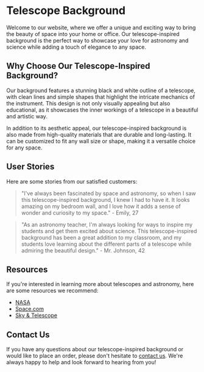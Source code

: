 <!--font:Alegreya-->

# Telescope Background

Welcome to our website, where we offer a unique and exciting way to bring the beauty of space into your home or office. Our telescope-inspired background is the perfect way to showcase your love for astronomy and science while adding a touch of elegance to any space.

## Why Choose Our Telescope-Inspired Background?

Our background features a stunning black and white outline of a telescope, with clean lines and simple shapes that highlight the intricate mechanics of the instrument. This design is not only visually appealing but also educational, as it showcases the inner workings of a telescope in a beautiful and artistic way.

In addition to its aesthetic appeal, our telescope-inspired background is also made from high-quality materials that are durable and long-lasting. It can be customized to fit any wall size or shape, making it a versatile choice for any space.

## User Stories

Here are some stories from our satisfied customers:

> "I've always been fascinated by space and astronomy, so when I saw this telescope-inspired background, I knew I had to have it. It looks amazing on my bedroom wall, and I love how it adds a sense of wonder and curiosity to my space." - Emily, 27

> "As an astronomy teacher, I'm always looking for ways to inspire my students and get them excited about science. This telescope-inspired background has been a great addition to my classroom, and my students love learning about the different parts of a telescope while admiring the beautiful design." - Mr. Johnson, 42

## Resources

If you're interested in learning more about telescopes and astronomy, here are some resources we recommend:

- [NASA](#nasa)
- [Space.com](#spacecom)
- [Sky & Telescope](#sky-telescope)

## Contact Us

If you have any questions about our telescope-inspired background or would like to place an order, please don't hesitate to [contact us](#contact). We're always happy to help and look forward to hearing from you!

<!--

Write me content for website with wallpaper which alt text is:

"A black and white outline of a telescope, with clean lines and simple shapes that highlight the intricate mechanics of the instrument."

The name/title of the page should not be 1:1 copy of the alt text but rather a real content of the website which is using this wallpaper.

- Use markdown format 
- Start with heading
- Heading should be short and concise
- The content should look like a real website 
- The website should not be about the wallpaper, wallpaper is just a related background
- Heading should be contain work "wallpaper" or "background"
- Include real sections like references, contact, user stories, etc. use things relevant to the page purpose.
- Feel free to use structure like headings, bullets, numbering, blockquotes, paragraphs, horizontal lines, etc.
- You can use formatting like bold or _italic_
- You can include UTF-8 emojis
- Links should be only #hash anchors (and you can refer to the document itself)
- Do not include images


---


# Explore the Universe with Our Telescope Wallpaper

Welcome to our website, where we offer a unique and exciting way to bring the beauty of space into your home or office. Our telescope wallpaper is the perfect background for anyone who loves astronomy, science, or just appreciates beautiful design.

## Why Choose Our Telescope Wallpaper?

Our wallpaper features a stunning black and white outline of a telescope, with clean lines and simple shapes that highlight the intricate mechanics of the instrument. This design is not only visually appealing but also educational, as it showcases the inner workings of a telescope in a beautiful and artistic way.

In addition to its aesthetic appeal, our telescope wallpaper is also made from high-quality materials that are durable and long-lasting. It is easy to install and can be customized to fit any wall size or shape, making it a versatile choice for any space.

## User Stories

Here are some stories from our satisfied customers:

> "I've always been fascinated by space and astronomy, so when I saw this telescope wallpaper, I knew I had to have it. It looks amazing on my bedroom wall, and I love how it adds a sense of wonder and curiosity to my space." - Emily, 27

> "As an astronomy teacher, I'm always looking for ways to inspire my students and get them excited about science. This telescope wallpaper has been a great addition to my classroom, and my students love learning about the different parts of a telescope while admiring the beautiful design." - Mr. Johnson, 42

## References

If you're interested in learning more about telescopes and astronomy, here are some resources we recommend:

- [NASA](#nasa)
- [Space.com](#spacecom)
- [Sky & Telescope](#sky-telescope)

## Contact Us

If you have any questions about our telescope wallpaper or would like to place an order, please don't hesitate to [contact us](#contact). We're always happy to help and look forward to hearing from you!


---


Heading should not include word "wallpaper". The website should not be about the wallpaper itself, wallpaper is just a related background, rewrite whole content.


---


# Discover the Wonders of the Universe with Our Telescope-Inspired Background

Welcome to our website, where we offer a unique and exciting way to bring the beauty of space into your home or office. Our telescope-inspired background is the perfect way to showcase your love for astronomy and science while adding a touch of elegance to any space.

## Why Choose Our Telescope-Inspired Background?

Our background features a stunning black and white outline of a telescope, with clean lines and simple shapes that highlight the intricate mechanics of the instrument. This design is not only visually appealing but also educational, as it showcases the inner workings of a telescope in a beautiful and artistic way.

In addition to its aesthetic appeal, our telescope-inspired background is also made from high-quality materials that are durable and long-lasting. It can be customized to fit any wall size or shape, making it a versatile choice for any space.

## User Stories

Here are some stories from our satisfied customers:

> "I've always been fascinated by space and astronomy, so when I saw this telescope-inspired background, I knew I had to have it. It looks amazing on my bedroom wall, and I love how it adds a sense of wonder and curiosity to my space." - Emily, 27

> "As an astronomy teacher, I'm always looking for ways to inspire my students and get them excited about science. This telescope-inspired background has been a great addition to my classroom, and my students love learning about the different parts of a telescope while admiring the beautiful design." - Mr. Johnson, 42

## Resources

If you're interested in learning more about telescopes and astronomy, here are some resources we recommend:

- [NASA](#nasa)
- [Space.com](#spacecom)
- [Sky & Telescope](#sky-telescope)

## Contact Us

If you have any questions about our telescope-inspired background or would like to place an order, please don't hesitate to [contact us](#contact). We're always happy to help and look forward to hearing from you!

-->
